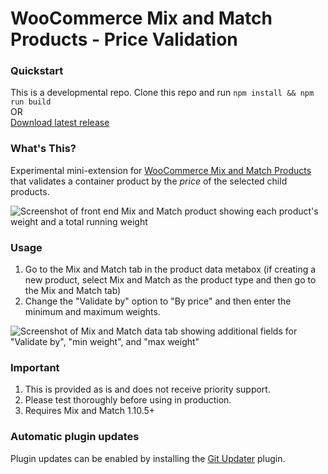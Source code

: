 # WooCommerce Mix and Match Products - Price Validation

### Quickstart

This is a developmental repo. Clone this repo and run `npm install && npm run build`   
OR    
[Download latest release](https://github.com/kathyisawesome/wc-mnm-price/releases/latest)

### What's This?

Experimental mini-extension for [WooCommerce Mix and Match Products](https://woocommerce.com/products/woocommerce-mix-and-match-products/) that validates a container product by the _price_ of the selected child products.

![Screenshot of front end Mix and Match product showing each product's weight and a total running weight](https://user-images.githubusercontent.com/507025/99585703-ea2a9780-29a3-11eb-82d0-dbb902074ab0.png)

### Usage

1. Go to the Mix and Match tab in the product data metabox (if creating a new product, select Mix and Match as the product type and then go to the Mix and Match tab)
2. Change the "Validate by" option to "By price" and then enter the minimum and maximum weights. 

![Screenshot of Mix and Match data tab showing additional fields for "Validate by", "min weight", and "max weight"](https://user-images.githubusercontent.com/507025/99585859-23fb9e00-29a4-11eb-9fc0-d1151de28cdc.png)

### Important

1. This is provided as is and does not receive priority support.
2. Please test thoroughly before using in production.
3. Requires Mix and Match 1.10.5+

### Automatic plugin updates

Plugin updates can be enabled by installing the [Git Updater](https://git-updater.com/) plugin.

